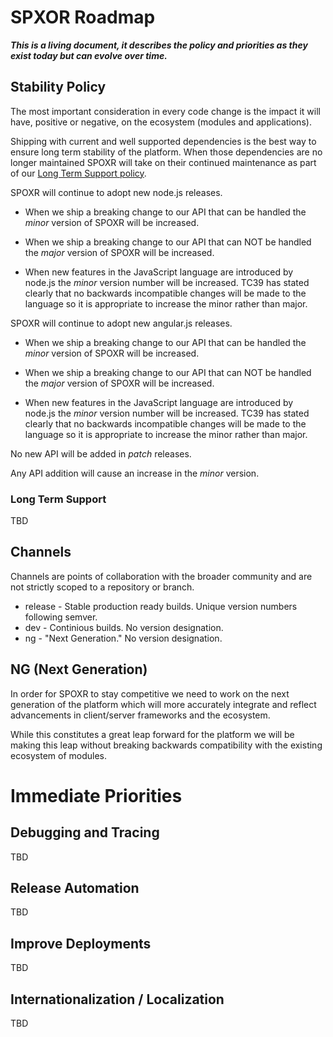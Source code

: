 # SPXOR Roadmap

***This is a living document, it describes the policy and priorities as they exist today but can evolve over time.***

## Stability Policy

The most important consideration in every code change is the impact it will have, positive or negative, on the ecosystem (modules and applications).

Shipping with current and well supported dependencies is the best way to ensure long term stability of the platform. When those dependencies are no longer maintained SPOXR will take on their continued maintenance as part of our [Long Term Support policy](#long-term-support).

SPOXR will continue to adopt new node.js releases.

* When we ship a breaking change to our API that can be handled the *minor* version of SPOXR will be increased.

* When we ship a breaking change to our API that can NOT be handled the *major* version of SPOXR will be increased.

* When new features in the JavaScript language are introduced by node.js the *minor* version number will be increased. TC39 has stated clearly that no backwards incompatible changes will be made to the language so it is appropriate to increase the minor rather than major.

SPOXR will continue to adopt new angular.js releases.

* When we ship a breaking change to our API that can be handled the *minor* version of SPOXR will be increased.

* When we ship a breaking change to our API that can NOT be handled the *major* version of SPOXR will be increased.

* When new features in the JavaScript language are introduced by node.js the *minor* version number will be increased. TC39 has stated clearly that no backwards incompatible changes will be made to the language so it is appropriate to increase the minor rather than major.


No new API will be added in *patch* releases.

Any API addition will cause an increase in the *minor* version.

### Long Term Support

TBD

## Channels

Channels are points of collaboration with the broader community and are not strictly scoped to a repository or branch.

* release - Stable production ready builds. Unique version numbers following semver.
* dev - Continious builds. No version designation.
* ng - "Next Generation." No version designation.

## NG (Next Generation)

In order for SPOXR to stay competitive we need to work on the next generation of the platform which will more accurately integrate and reflect advancements in client/server frameworks and the ecosystem.

While this constitutes a great leap forward for the platform we will be making this leap without breaking backwards compatibility with the existing ecosystem of modules.

# Immediate Priorities

## Debugging and Tracing


TBD

## Release Automation

TBD

## Improve Deployments

TBD

## Internationalization / Localization

TBD